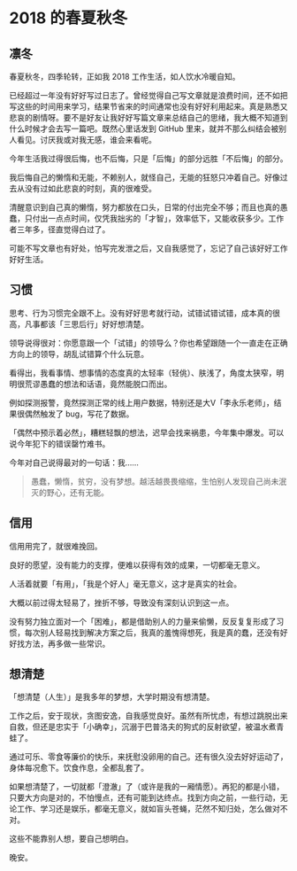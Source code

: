 # 2018 的春夏秋冬

## 凛冬

春夏秋冬，四季轮转，正如我 2018 工作生活，如人饮水冷暖自知。

已经超过一年没有好好写过日志了。曾经觉得自己写文章就是浪费时间，还不如把写这些的时间用来学习，结果节省来的时间通常也没有好好利用起来。真是熟悉又悲哀的剧情呀。要不是好友让我好好写篇文章来总结自己的思绪，我大概不知道到什么时候才会去写一篇吧。既然心里话发到 GitHub 里来，就并不那么纠结会被别人看见。讨厌我或对我无感，谁会来看呢。

今年生活我过得很后悔，也不后悔，只是「后悔」的部分远胜「不后悔」的部分。

我后悔自己的懒惰和无能，不赖别人，就怪自己，无能的狂怒只冲着自己。好像过去从没有过如此悲哀的时刻，真的很难受。

清醒意识到自己真的懒惰，努力都放在口头，日常的付出完全不够；而且也真的愚蠢，只付出一点点时间，仅凭我拙劣的「才智」，效率低下，又能收获多少。工作者三年多，径直觉得白过了。

可能不写文章也有好处，怕写完发泄之后，又自我感觉了，忘记了自己该好好工作好好生活。

## 习惯

思考、行为习惯完全跟不上。没有好好思考就行动，试错试错试错，成本真的很高，凡事都该「三思后行」好好想清楚。

领导说得很对：你愿意跟一个「试错」的领导么？你也希望跟随一个一直走在正确方向上的领导，胡乱试错算个什么玩意。

看得出，我看事情、想事情的态度真的太轻率（轻佻）、肤浅了，角度太狭窄，明明很荒谬愚蠢的想法和话语，竟然能脱口而出。

例如探测报警，竟然探测正常的线上用户数据，特别还是大V「李永乐老师」，结果很偶然触发了 bug，写花了数据。

「偶然中预示着必然」，糟糕轻飘的想法，迟早会找来祸患，今年集中爆发。可以说今年犯下的错误罄竹难书。

今年对自己说得最对的一句话：我……

> 愚蠢，懒惰，贫穷，没有梦想。越活越畏畏缩缩，生怕别人发现自己尚未泯灭的野心，还有无能。

## 信用

信用用完了，就很难挽回。

良好的愿望，没有能力的支撑，便难以获得有效的成果，一切都毫无意义。

人活着就要「有用」，「我是个好人」毫无意义，这才是真实的社会。

大概以前过得太轻易了，挫折不够，导致没有深刻认识到这一点。

没有努力独立面对一个「困难」，都是借助别人的力量来偷懒，反反复复形成了习惯，每次别人轻易找到解决方案之后，我真的羞愧得想死，我是真的蠢，还没有好好找方法，再多做一些常识。

## 想清楚

「想清楚（人生）」是我多年的梦想，大学时期没有想清楚。

工作之后，安于现状，贪图安逸，自我感觉良好。虽然有所忧虑，有想过跳脱出来自救，但还是忠实于「小确幸」，沉溺于巴普洛夫的狗式的反射欲望，被温水煮青蛙了。

通过可乐、零食等廉价的快乐，来抚慰没卵用的自己。还有很久没去好好运动了，身体每况愈下。饮食作息，全都乱套了。

如果想清楚了，一切就都「澄澈」了（或许是我的一厢情愿）。再犯的都是小错，只要大方向是对的，不怕慢点，还有可能到达终点。找到方向之前，一些行动，无论工作、学习还是娱乐，都毫无意义，就如盲头苍蝇，茫然不知归处，怎么做对不对。

这些不能靠别人想，要自己想明白。

晚安。
